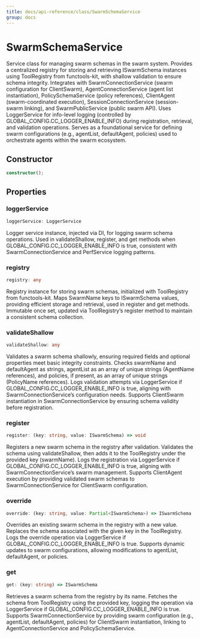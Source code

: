 ```yaml
---
title: docs/api-reference/class/SwarmSchemaService
group: docs
---
```


# SwarmSchemaService

Service class for managing swarm schemas in the swarm system.
Provides a centralized registry for storing and retrieving ISwarmSchema instances using ToolRegistry from functools-kit, with shallow validation to ensure schema integrity.
Integrates with SwarmConnectionService (swarm configuration for ClientSwarm), AgentConnectionService (agent list instantiation), PolicySchemaService (policy references), ClientAgent (swarm-coordinated execution), SessionConnectionService (session-swarm linking), and SwarmPublicService (public swarm API).
Uses LoggerService for info-level logging (controlled by GLOBAL_CONFIG.CC_LOGGER_ENABLE_INFO) during registration, retrieval, and validation operations.
Serves as a foundational service for defining swarm configurations (e.g., agentList, defaultAgent, policies) used to orchestrate agents within the swarm ecosystem.

## Constructor

```ts
constructor();
```

## Properties

### loggerService

```ts
loggerService: LoggerService
```

Logger service instance, injected via DI, for logging swarm schema operations.
Used in validateShallow, register, and get methods when GLOBAL_CONFIG.CC_LOGGER_ENABLE_INFO is true, consistent with SwarmConnectionService and PerfService logging patterns.

### registry

```ts
registry: any
```

Registry instance for storing swarm schemas, initialized with ToolRegistry from functools-kit.
Maps SwarmName keys to ISwarmSchema values, providing efficient storage and retrieval, used in register and get methods.
Immutable once set, updated via ToolRegistry’s register method to maintain a consistent schema collection.

### validateShallow

```ts
validateShallow: any
```

Validates a swarm schema shallowly, ensuring required fields and optional properties meet basic integrity constraints.
Checks swarmName and defaultAgent as strings, agentList as an array of unique strings (AgentName references), and policies, if present, as an array of unique strings (PolicyName references).
Logs validation attempts via LoggerService if GLOBAL_CONFIG.CC_LOGGER_ENABLE_INFO is true, aligning with SwarmConnectionService’s configuration needs.
Supports ClientSwarm instantiation in SwarmConnectionService by ensuring schema validity before registration.

### register

```ts
register: (key: string, value: ISwarmSchema) => void
```

Registers a new swarm schema in the registry after validation.
Validates the schema using validateShallow, then adds it to the ToolRegistry under the provided key (swarmName).
Logs the registration via LoggerService if GLOBAL_CONFIG.CC_LOGGER_ENABLE_INFO is true, aligning with SwarmConnectionService’s swarm management.
Supports ClientAgent execution by providing validated swarm schemas to SwarmConnectionService for ClientSwarm configuration.

### override

```ts
override: (key: string, value: Partial<ISwarmSchema>) => ISwarmSchema
```

Overrides an existing swarm schema in the registry with a new value.
Replaces the schema associated with the given key in the ToolRegistry.
Logs the override operation via LoggerService if GLOBAL_CONFIG.CC_LOGGER_ENABLE_INFO is true.
Supports dynamic updates to swarm configurations, allowing modifications to agentList, defaultAgent, or policies.

### get

```ts
get: (key: string) => ISwarmSchema
```

Retrieves a swarm schema from the registry by its name.
Fetches the schema from ToolRegistry using the provided key, logging the operation via LoggerService if GLOBAL_CONFIG.CC_LOGGER_ENABLE_INFO is true.
Supports SwarmConnectionService by providing swarm configuration (e.g., agentList, defaultAgent, policies) for ClientSwarm instantiation, linking to AgentConnectionService and PolicySchemaService.
